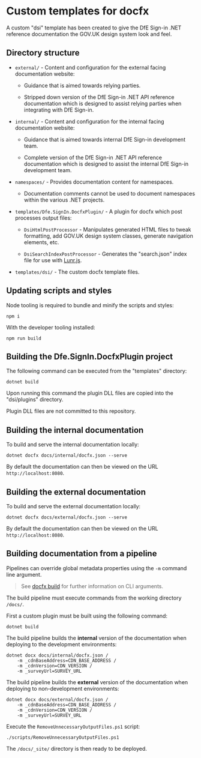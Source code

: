 # Custom templates for docfx

A custom "dsi" template has been created to give the DfE Sign-in .NET reference documentation the GOV.UK design system look and feel.

## Directory structure

- `external/` - Content and configuration for the external facing documentation website:

  * Guidance that is aimed towards relying parties.

  * Stripped down version of the DfE Sign-in .NET API reference documentation which is designed to assist relying parties when integrating with DfE Sign-in.

- `internal/` - Content and configuration for the internal facing documentation website:

  * Guidance that is aimed towards internal DfE Sign-in development team.

  * Complete version of the DfE Sign-in .NET API reference documentation which is designed to assist the internal DfE Sign-in development team.

- `namespaces/` - Provides documentation content for namespaces.

  * Documentation comments cannot be used to document namespaces within the various .NET projects.

- `templates/Dfe.SignIn.DocfxPlugin/` - A plugin for docfx which post processes output files:

  * `DsiHtmlPostProcessor` - Manipulates generated HTML files to tweak formatting, add GOV.UK design system classes, generate navigation elements, etc.

  * `DsiSearchIndexPostProcessor` - Generates the "search.json" index file for use with [Lunr.js](https://lunrjs.com/).

- `templates/dsi/` - The custom docfx template files.

## Updating scripts and styles

Node tooling is required to bundle and minify the scripts and styles:

```pwsh
npm i
```

With the developer tooling installed:

```pwsh
npm run build
```

## Building the Dfe.SignIn.DocfxPlugin project

The following command can be executed from the "templates" directory:

```pswh
dotnet build
```

Upon running this command the plugin DLL files are copied into the "dsi/plugins" directory.

Plugin DLL files are not committed to this repository.

## Building the internal documentation

To build and serve the internal documentation locally:

```pwsh
dotnet docfx docs/internal/docfx.json --serve
```

By default the documentation can then be viewed on the URL `http://localhost:8080`.

## Building the external documentation

To build and serve the external documentation locally:

```pwsh
dotnet docfx docs/external/docfx.json --serve
```

By default the documentation can then be viewed on the URL `http://localhost:8080`.

## Building documentation from a pipeline

Pipelines can override global metadata properties using the `-m` command line argument.

> See [docfx build](https://dotnet.github.io/docfx/reference/docfx-cli-reference/docfx-build.html) for further information on CLI arguments.

The build pipeline must execute commands from the working directory `/docs/`.

First a custom plugin must be built using the following command:

```pwsh
dotnet build
```

The build pipeline builds the **internal** version of the documentation when deploying to the development environments:

```pwsh
dotnet docx docs/internal/docfx.json /
    -m _cdnBaseAddress=CDN_BASE_ADDRESS /
    -m _cdnVersion=CDN_VERSION /
    -m _surveyUrl=SURVEY_URL
```

The build pipeline builds the **external** version of the documentation when deploying to non-development environments:

```pwsh
dotnet docx docs/external/docfx.json /
    -m _cdnBaseAddress=CDN_BASE_ADDRESS /
    -m _cdnVersion=CDN_VERSION /
    -m _surveyUrl=SURVEY_URL
```

Execute the `RemoveUnnecessaryOutputFiles.ps1` script:

```pwsh
./scripts/RemoveUnnecessaryOutputFiles.ps1
```

The `/docs/_site/` directory is then ready to be deployed.
